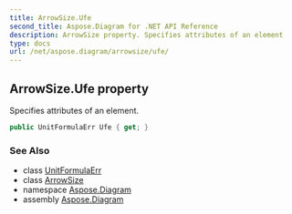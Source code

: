 ```yaml
---
title: ArrowSize.Ufe
second_title: Aspose.Diagram for .NET API Reference
description: ArrowSize property. Specifies attributes of an element
type: docs
url: /net/aspose.diagram/arrowsize/ufe/
---
```

## ArrowSize.Ufe property

Specifies attributes of an element.

```csharp
public UnitFormulaErr Ufe { get; }
```

### See Also

* class [UnitFormulaErr](../../unitformulaerr/)
* class [ArrowSize](../)
* namespace [Aspose.Diagram](../../arrowsize/)
* assembly [Aspose.Diagram](../../../)


